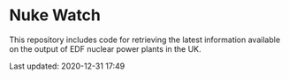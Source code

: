 # Nuke Watch

This repository includes code for retrieving the latest information available on the output of EDF nuclear power plants in the UK.

Last updated: 2020-12-31 17:49